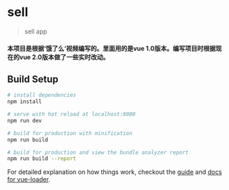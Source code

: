 # sell

> sell app

#### 本项目是根据‘饿了么‘视频编写的。里面用的是vue 1.0版本。编写项目时根据现在的vue 2.0版本做了一些实时改动。

## Build Setup

``` bash
# install dependencies
npm install

# serve with hot reload at localhost:8080
npm run dev

# build for production with minification
npm run build

# build for production and view the bundle analyzer report
npm run build --report
```

For detailed explanation on how things work, checkout the [guide](http://vuejs-templates.github.io/webpack/) and [docs for vue-loader](http://vuejs.github.io/vue-loader).
